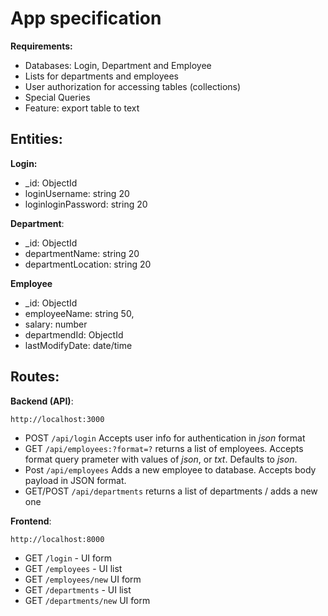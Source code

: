 # App specification

**Requirements:**

- Databases: Login, Department and Employee
- Lists for departments and employees
- User authorization for accessing tables (collections)
- Special Queries
- Feature: export table to text

## Entities:

**Login:**

- \_id: ObjectId
- loginUsername: string 20
- loginloginPassword: string 20

**Department**:

- \_id: ObjectId
- departmentName: string 20
- departmentLocation: string 20

**Employee**

- \_id: ObjectId
- employeeName: string 50,
- salary: number
- departmendId: ObjectId
- lastModifyDate: date/time

## Routes:

**Backend (API)**:

`http://localhost:3000`

- POST `/api/login` Accepts user info for authentication in _json_ format
- GET `/api/employees:?format=?` returns a list of employees. Accepts format query prameter with values of _json_, or _txt_. Defaults to _json_.
- Post `/api/employees` Adds a new employee to database. Accepts body payload in JSON format.
- GET/POST `/api/departments` returns a list of departments / adds a new one

**Frontend**:

`http://localhost:8000`

- GET `/login` - UI form
- GET `/employees` - UI list
- GET `/employees/new` UI form
- GET `/departments` - UI list
- GET `/departments/new` UI form

